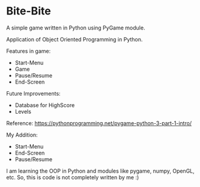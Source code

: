 # Bite-Bite
A simple game written in Python using PyGame module.

Application of Object Oriented Programming in Python.

Features in game:
  * Start-Menu
  * Game
  * Pause/Resume
  * End-Screen
  
Future Improvements:
  * Database for HighScore
  * Levels

Reference: https://pythonprogramming.net/pygame-python-3-part-1-intro/

My Addition:
 * Start-Menu
 * End-Screen
 * Pause/Resume

I am learning the OOP in Python and modules like pygame, numpy, OpenGL, etc. So, this is code is not completely written by me :) 
